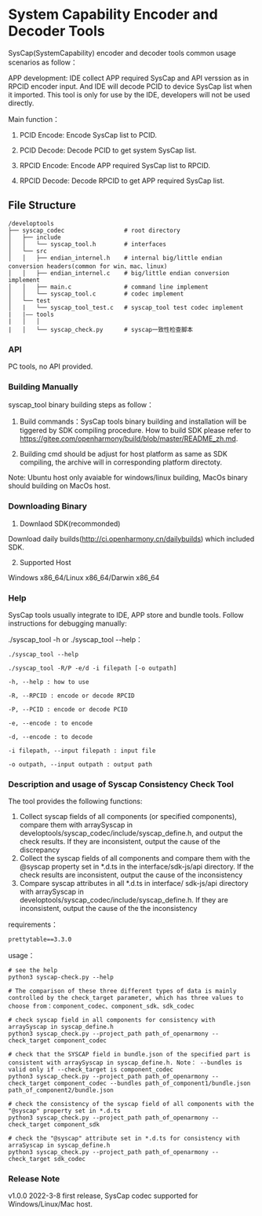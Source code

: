 # System Capability Encoder and Decoder Tools

SysCap(SystemCapability) encoder and decoder tools common usage scenarios as follow：

APP development: IDE collect APP required SysCap and API verssion as in RPCID encoder input. And IDE will decode PCID to device SysCap list when it imported. This tool is only for use by the IDE, developers will not be used directly.

Main function：

1. PCID Encode: Encode SysCap list to PCID.

2. PCID Decode: Decode PCID to get system SysCap list.

3. RPCID Encode: Encode APP required SysCap list to RPCID.

4. RPCID Decode: Decode RPCID to get APP required SysCap list.

## File Structure

```
/developtools
├── syscap_codec                 # root directory
│   ├── include
│   │   └── syscap_tool.h        # interfaces
│   └── src
│   │   ├── endian_internel.h    # internal big/little endian conversion headers(common for win、mac、linux)
│   │   ├── endian_internel.c    # big/little endian conversion implement
│   │   ├── main.c               # command line implement
│   │   └── syscap_tool.c        # codec implement
│   └── test 
│   |   └── syscap_tool_test.c   # syscap_tool test codec implement
|   |—— tools
|   │   │
|   │   └── syscap_check.py      # syscap一致性检查脚本
```

### API

PC tools, no API provided.

### Building Manually

syscap_tool binary building steps as follow：

1. Build commands：SysCap tools binary building and installation will be tiggered by SDK compiling procedure. How to build SDK please refer to https://gitee.com/openharmony/build/blob/master/README_zh.md.

2. Building cmd should be adjust for host platform as same as SDK compiling, the archive will in corresponding platform directoty.

Note: Ubuntu host only avaiable for windows/linux building, MacOs binary should building on MacOs host.

### Downloading Binary

1. Downlaod SDK(recommonded)

Download daily builds(http://ci.openharmony.cn/dailybuilds) which included SDK.

2. Supported Host

Windows x86_64/Linux x86_64/Darwin x86_64

### Help

SysCap tools usually integrate to IDE, APP store and bundle tools. Follow instructions for debugging manually:

./syscap_tool -h or ./syscap_tool --help：
```
./syscap_tool --help

./syscap_tool -R/P -e/d -i filepath [-o outpath]

-h, --help : how to use

-R, --RPCID : encode or decode RPCID

-P, --PCID : encode or decode PCID

-e, --encode : to encode

-d, --encode : to decode

-i filepath, --input filepath : input file

-o outpath, --input outpath : output path
```

### Description and usage of Syscap Consistency Check Tool

The tool provides the following functions:

1. Collect syscap fields of all components (or specified components), compare them with arraySyscap in developtools/syscap_codec/include/syscap_define.h, and output the check results. If they are inconsistent, output the cause of the discrepancy
2. Collect the syscap fields of all components and compare them with the @syscap property set in *.d.ts in the interface/sdk-js/api directory. If the check results are inconsistent, output the cause of the inconsistency
3. Compare syscap attributes in all *.d.ts in interface/ sdk-js/api directory with arraySyscap in developtools/syscap_codec/include/syscap_define.h. If they are inconsistent, output the cause of the the inconsistency

requirements：

```txt
prettytable==3.3.0
```

usage：

```shell
# see the help
python3 syscap-check.py --help

# The comparison of these three different types of data is mainly controlled by the check_target parameter, which has three values to choose from：component_codec、component_sdk、sdk_codec

# check syscap field in all components for consistency with arraySyscap in syscap_define.h
python3 syscap_check.py --project_path path_of_openarmony --check_target component_codec

# check that the SYSCAP field in bundle.json of the specified part is consistent with arraySyscap in syscap_define.h. Note： --bundles is valid only if --check_target is component_codec
python3 syscap_check.py --project_path path_of_openarmony --check_target component_codec --bundles path_of_component1/bundle.json path_of_component2/bundle.json

# check the consistency of the syscap field of all components with the "@syscap" property set in *.d.ts
python3 syscap_check.py --project_path path_of_openarmony --check_target component_sdk

# check the "@syscap" attribute set in *.d.ts for consistency with arraSyscap in syscap_define.h
python3 syscap_check.py --project_path path_of_openarmony --check_target sdk_codec
```

### Release Note

v1.0.0 2022-3-8 first release, SysCap codec supported for Windows/Linux/Mac host.
